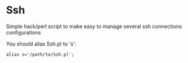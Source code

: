 Ssh
===

Simple hack/perl script to make easy to manage several ssh connections configurations

You should alias Ssh.pl to 's':

``alias s='/path/to/Ssh.pl';``


